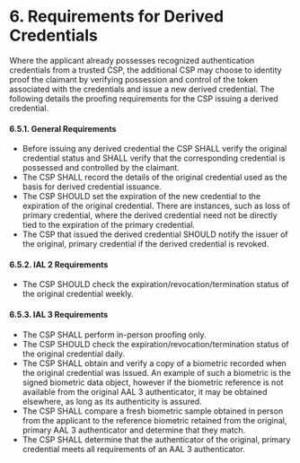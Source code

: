 <a name="sec6"></a>

# 6. Requirements for Derived Credentials

Where the applicant already possesses recognized authentication credentials from a trusted CSP, the additional CSP may choose to identity proof the claimant by verifying possession and control of the token associated with the credentials and issue a new derived credential.  The following details the proofing requirements for the CSP issuing a derived credential.

#### 6.5.1. General Requirements

- Before issuing any derived credential the CSP SHALL verify the original credential status and SHALL verify that the corresponding credential is possessed and controlled by the claimant.  
- The CSP SHALL record the details of the original credential used as the basis for derived credential issuance. 
- The CSP SHOULD set the expiration of the new credential to the expiration of the original credential. There are instances, such as loss of primary credential, where the derived credential need not be directly tied to the expiration of the primary credential.
- The CSP that issued the derived credential SHOULD notify the issuer of the original, primary credential if the derived credential is revoked.

#### 6.5.2. IAL 2 Requirements

- The CSP SHOULD check the expiration/revocation/termination status of the original credential weekly. 


#### 6.5.3. IAL 3 Requirements
- The CSP SHALL perform in-person proofing only.
- The CSP SHOULD check the expiration/revocation/termination status of the original credential daily.
- The CSP SHALL obtain and verify a copy of a biometric recorded when the original credential was issued. An example of such a biometric is the signed biometric data object, however if the biometric reference is not available from the original AAL 3 authenticator, it may be obtained elsewhere, as long as its authenticity is assured.
- The CSP SHALL compare a fresh biometric sample obtained in person from the applicant to the reference biometric retained from the original, primary AAL 3 authenticator and determine that they match.
- The CSP SHALL determine that the authenticator of the original, primary credential meets all requirements of an AAL 3 authenticator.
